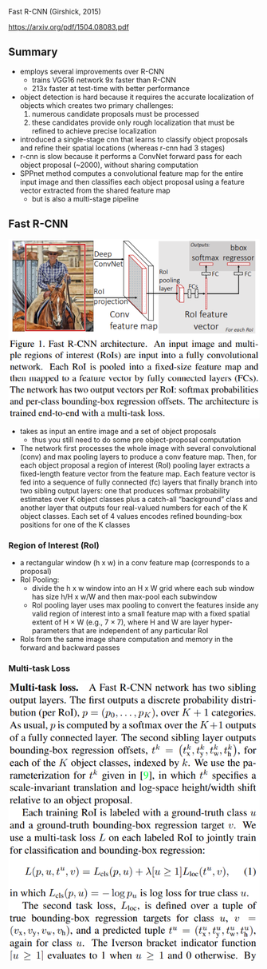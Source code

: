Fast R-CNN (Girshick, 2015)

https://arxiv.org/pdf/1504.08083.pdf

## Summary
- employs several improvements over R-CNN
	- trains VGG16 network 9x faster than R-CNN
	- 213x faster at test-time with better performance
- object detection is hard because it requires the accurate localization of objects which creates two primary challenges:
	1. numerous candidate proposals must be processed
	2. these candidates provide only rough localization that must be refined to achieve precise localization
- introduced a single-stage cnn that learns to classify object proposals and refine their spatial locations (whereas r-cnn had 3 stages)
- r-cnn is slow because it performs a ConvNet forward pass for each object proposal (~2000), without sharing computation
- SPPnet method computes a convolutional feature map for the entire input image and then classifies each object proposal using a feature vector extracted from the shared feature map
	- but is also a multi-stage pipeline
	
## Fast R-CNN
![](../../../images/Pasted%20image%2020221218120344.png)
- takes as input an entire image and a set of object proposals
	- thus you still need to do some pre object-proposal computation
- The network first processes the whole image with several convolutional (conv) and max pooling layers to produce a conv feature map. Then, for each object proposal a region of interest (RoI) pooling layer extracts a fixed-length feature vector from the feature map. Each feature vector is fed into a sequence of fully connected (fc) layers that finally branch into two sibling output layers: one that produces softmax probability estimates over K object classes plus a catch-all “background” class and another layer that outputs four real-valued numbers for each of the K object classes. Each set of 4 values encodes refined bounding-box positions for one of the K classes
### Region of Interest (RoI)
- a rectangular window (h x w) in a conv feature map (corresponds to a proposal)
- RoI Pooling:
	- divide the h x w window into an H x W grid where each sub window has size h/H x w/W  and then max-pool each subwindow 
	- RoI pooling layer uses max pooling to convert the features inside any valid region of interest into a small feature map with a fixed spatial extent of H × W (e.g., 7 × 7), where H and W are layer hyper-parameters that are independent of any particular RoI
- RoIs from the same image share computation and memory in the forward and backward passes
### Multi-task Loss
![](../../../images/Pasted%20image%2020221218124601.png)

